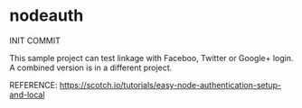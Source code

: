 # nodeauth
INIT COMMIT

This sample project can test linkage with Faceboo, Twitter or Google+ login. A combined version is in a different project.

REFERENCE: https://scotch.io/tutorials/easy-node-authentication-setup-and-local
